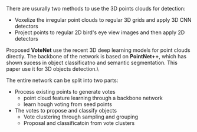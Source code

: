 There are usurally two methods to use the 3D points clouds for detection:
* Voxelize the irregular point clouds to regular 3D grids and apply 3D CNN detectors
* Project points to regular 2D bird's eye view images and then apply 2D detectors

Proposed **VoteNet** use the recent 3D deep learning models for point clouds directly. 
The backbone of the network is based on **PointNet++**, which has shown sucess in object classificatno and semantic segmentation.
This paper use it for 3D objects detection.\

The entire network can be split into two parts:
* Process existing points to generate votes
  * point cloud feature learning through a backbone network
  * learn hough voting from seed points
* The votes to propose and classify objects
  * Vote clustering through sampling and grouping
  * Proposal and classificatoin from vote clusters
